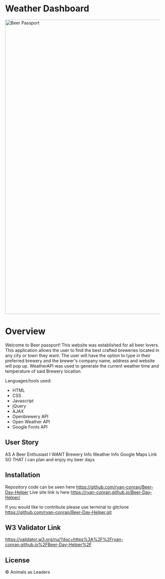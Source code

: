 # Weather Dashboard

<img width="956" alt="Beer Passport" src="https://user-images.githubusercontent.com/71299608/99009905-7ce3b600-250e-11eb-83f0-eb4140657269.png">

# Overview
Welcome to Beer passport! This website was established for all beer lovers. This application allows the user to find the best crafted breweries located in any city or town they want. The user will have the option to type in their preferred brewery and the brewer's company name, address and website will pop up. WeatherAPI was used to generate the current weather time and temperature of said Brewery location. 

Languages/tools used:
- HTML
- CSS
- Javascript
- jQuery
- AJAX
- Openbrewery API
- Open Weather API 
- Google Fonts API 

## User Story

AS A
  Beer Enthusiast
I WANT
  Brewery Info
  Weather Info
  Google Maps Link
SO THAT
  I can plan and enjoy my beer days

## Installation

Repository code can be seen here https://github.com/ryan-conran/Beer-Day-Helper Live site link is here https://ryan-conran.github.io/Beer-Day-Helper/

If you would like to contribute please use terminal to gitclone https://github.com/ryan-conran/Beer-Day-Helper.git

## W3 Validator Link

https://validator.w3.org/nu/?doc=https%3A%2F%2Fryan-conran.github.io%2FBeer-Day-Helper%2F

## License

&copy; Animals as Leaders